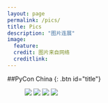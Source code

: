 ```yaml
---
layout: page
permalink: /pics/
title: Pics
description: "图片连展"
image:
  feature:
  credit: 图片来自网络
  creditlink:
---
```


##PyCon China
{: .btn id="title"}

<figure class="third">
  <a href="http://cn.pycon.org/2011" target="_blank"><img src="http://pyconcn.qiniudn.com/images/PyConChina.png?ver=20131211"></a>
  <a href="http://cn.pycon.org/2012" target="_blank"><img src="http://pyconcn.qiniudn.com/images/PyConChina2012.png?ver=20131211"></a>
  <a href="http://cn.pycon.org/2013" target="_blank"><img src="http://pyconcn.qiniudn.com/images/PyCon2013CHIna_logo_w200.png?ver=20131211"></a>
  <a href="http://cn.pycon.org/2014" target="_blank"><img src="http://zoomq.qiniudn.com/CPyUG/PyCon2014China/design/PyCon2013CHIna_logo_w200-h150.png"></a>
</figure>

